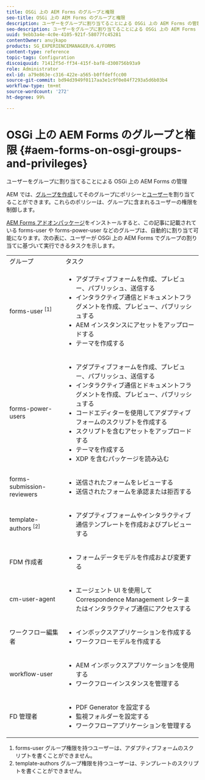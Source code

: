 ```yaml
---
title: OSGi 上の AEM Forms のグループと権限
seo-title: OSGi 上の AEM Forms のグループと権限
description: ユーザーをグループに割り当てることによる OSGi 上の AEM Forms の管理
seo-description: ユーザーをグループに割り当てることによる OSGi 上の AEM Forms の管理
uuid: 9ebb3a4e-4c0e-4105-921f-58077fc45281
contentOwner: anujkapo
products: SG_EXPERIENCEMANAGER/6.4/FORMS
content-type: reference
topic-tags: Configuration
discoiquuid: 71412f5d-ff34-415f-baf8-d300756b93a9
role: Administrator
exl-id: a79e863e-c316-422e-a565-b0ffdeffcc00
source-git-commit: bd94d3949f0117aa3e1c9f0e84f7293a5d6b03b4
workflow-type: tm+mt
source-wordcount: '272'
ht-degree: 99%

---
```


# OSGi 上の AEM Forms のグループと権限  {#aem-forms-on-osgi-groups-and-privileges}

ユーザーをグループに割り当てることによる OSGi 上の AEM Forms の管理

AEM では、[グループを作成](/help/sites-administering/user-group-ac-admin.md#group-administration)してそのグループにポリシーと[ユーザー](/help/sites-administering/user-group-ac-admin.md#user-administration)を割り当てることができます。これらのポリシーは、グループに含まれるユーザーの権限を制御します。

[AEM Forms アドオンパッケージ](/help/forms/using/installing-configuring-aem-forms-osgi.md)をインストールすると、この記事に記載されている forms-user や forms-power-user などのグループは、自動的に割り当て可能になります。次の表に、ユーザーが OSGi 上の AEM Forms でグループの割り当てに基づいて実行できるタスクを示します。

<table> 
 <tbody>
  <tr>
   <td>グループ</td> 
   <td>タスク</td> 
  </tr>
  <tr>
   <td>forms-user <sup>[1]</sup></td> 
   <td>
    <ul> 
     <li>アダプティブフォームを作成、プレビュー、パブリッシュ、送信する</li> 
     <li>インタラクティブ通信とドキュメントフラグメントを作成、プレビュー、パブリッシュする</li> 
     <li>AEM インスタンスにアセットをアップロードする</li> 
     <li>テーマを作成する</li> 
    </ul> </td> 
  </tr>
  <tr>
   <td>forms-power-users</td> 
   <td>
    <ul> 
     <li>アダプティブフォームを作成、プレビュー、パブリッシュ、送信する</li> 
     <li>インタラクティブ通信とドキュメントフラグメントを作成、プレビュー、パブリッシュする</li> 
     <li>コードエディターを使用してアダプティブフォームのスクリプトを作成する</li> 
     <li>スクリプトを含むアセットをアップロードする</li> 
     <li>テーマを作成する</li> 
     <li>XDP を含むパッケージを読み込む</li> 
    </ul> </td> 
  </tr>
  <tr>
   <td>forms-submission-reviewers</td> 
   <td>
    <ul> 
     <li>送信されたフォームをレビューする</li> 
     <li>送信されたフォームを承認または拒否する</li> 
    </ul> </td> 
  </tr>
  <tr>
   <td>template-authors <sup>[2]</sup></td> 
   <td>
    <ul> 
     <li>アダプティブフォームやインタラクティブ通信テンプレートを作成およびプレビューする</li> 
    </ul> </td> 
  </tr>
  <tr>
   <td><p>FDM 作成者</p> </td> 
   <td>
    <ul> 
     <li>フォームデータモデルを作成および変更する</li> 
    </ul> </td> 
  </tr>
  <tr>
   <td>cm-user-agent</td> 
   <td>
    <ul> 
     <li>エージェント UI を使用して Correspondence Management レターまたはインタラクティブ通信にアクセスする</li> 
    </ul> </td> 
  </tr>
  <tr>
   <td><p>ワークフロー編集者</p> </td> 
   <td>
    <ul> 
     <li>インボックスアプリケーションを作成する</li> 
     <li>ワークフローモデルを作成する</li> 
    </ul> </td> 
  </tr>
  <tr>
   <td>workflow-user</td> 
   <td>
    <ul> 
     <li>AEM インボックスアプリケーションを使用する</li> 
     <li>ワークフローインスタンスを管理する</li> 
    </ul> </td> 
  </tr>
  <tr>
   <td>FD 管理者</td> 
   <td>
    <ul> 
     <li>PDF Generator を設定する</li> 
     <li>監視フォルダーを設定する</li> 
     <li>ワークフローアプリケーションを管理する</li> 
    </ul> </td> 
  </tr>
 </tbody>
</table>

1. forms-user グループ権限を持つユーザーは、アダプティブフォームのスクリプトを書くことができません。
1. template-authors グループ権限を持つユーザーは、テンプレートのスクリプトを書くことができません。
